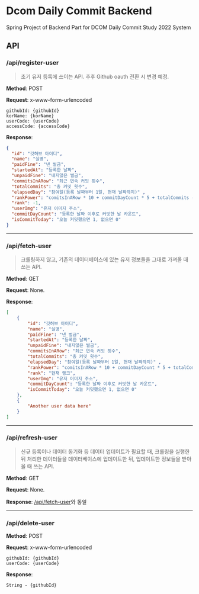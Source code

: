 # Dcom Daily Commit Backend

Spring Project of Backend Part for DCOM Daily Commit Study 2022 System

## API

### /api/register-user

> 초기 유저 등록에 쓰이는 API. 추후 Github oauth 전환 시 변경 예정.

**Method**: POST

**Request**: x-www-form-urlencoded

```
githubId: {githubId}
korName: {korName}
userCode: {userCode}
accessCode: {accessCode}
```

**Response**: 
```json
{
  "id": "깃허브 아이디",
  "name": "실명",
  "paidFine": "낸 벌금",
  "startedAt": "등록한 날짜",
  "unpaidFine": "내지않은 벌금",
  "commitsInARow": "최근 연속 커밋 횟수",
  "totalCommits": "총 커밋 횟수",
  "elapsedDay": "참여일(등록 날짜부터 1일, 현재 날짜까지)" ,
  "rankPower": "comitsInARow * 10 + commitDayCount * 5 + totalCommits - (unpaidFine/50) 의 계산 값",
  "rank": -1,
  "userImg": "유저 이미지 주소",
  "commitDayCount": "등록한 날짜 이후로 커밋한 날 카운트",
  "isCommitToday": "오늘 커밋했으면 1, 없으면 0"
}
```

---

### /api/fetch-user

> 크롤링하지 않고, 기존의 데이터베이스에 있는 유저 정보들을 그대로 가져올 때 쓰는 API.

**Method**: GET

**Request**: None.

**Response**:

```json
[
    {
        "id": "깃허브 아이디",
        "name": "실명",
        "paidFine": "낸 벌금",
        "startedAt": "등록한 날짜",
        "unpaidFine": "내지않은 벌금",
        "commitsInARow": "최근 연속 커밋 횟수",
        "totalCommits": "총 커밋 횟수",
        "elapsedDay": "참여일(등록 날짜부터 1일, 현재 날짜까지)" ,
        "rankPower": "comitsInARow * 10 + commitDayCount * 5 + totalCommits - (unpaidFine/50) 의 계산 값",
        "rank": "현재 랭크",
        "userImg": "유저 이미지 주소",
        "commitDayCount": "등록한 날짜 이후로 커밋한 날 카운트",
        "isCommitToday": "오늘 커밋했으면 1, 없으면 0"
    },
    {
    	"Another user data here"
    }
]
```



---

### /api/refresh-user

> 신규 등록이나 데이터 동기화 등 데이터 업데이트가 필요할 때, 크롤링을 실행한 뒤 처리한 데이터들을 데이터베이스에 업데이트한 뒤, 업데이트한 정보들을 받아올 때 쓰는 API.

**Method**: GET

**Request**: None.

**Response**: [/api/fetch-user](###/api/fetch-user)와 동일

---

### /api/delete-user

**Method**: POST

**Request**: x-www-form-urlencoded

```
githubId: {githubId}
userCode: {userCode}
```

**Response**:

```
String - {githubId}
```


